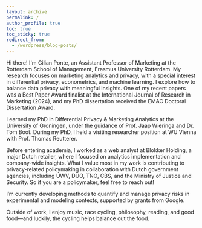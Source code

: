 ```yaml
---
layout: archive
permalink: /
author_profile: true
toc: true
toc_sticky: true
redirect_from:
  - /wordpress/blog-posts/
---
```


Hi there! I'm Gilian Ponte, an Assistant Professor of Marketing at the Rotterdam School of Management, Erasmus University Rotterdam. My research focuses on marketing analytics and privacy, with a special interest in differential privacy, econometrics, and machine learning. I explore how to balance data privacy with meaningful insights. One of my recent papers was a Best Paper Award finalist at the International Journal of Research in Marketing (2024), and my PhD dissertation received the EMAC Doctoral Dissertation Award.

I earned my PhD in Differential Privacy & Marketing Analytics at the University of Groningen, under the guidance of Prof. Jaap Wieringa and Dr. Tom Boot. During my PhD, I held a visiting researcher position at WU Vienna with Prof. Thomas Reutterer.

Before entering academia, I worked as a web analyst at Blokker Holding, a major Dutch retailer, where I focused on analytics implementation and company-wide insights.
What I value most in my work is contributing to privacy-related policymaking in collaboration with Dutch government agencies, including UWV, DUO, TNO, CBS, and the Ministry of Justice and Security. So if you are a policymaker, feel free to reach out!

I’m currently developing methods to quantify and manage privacy risks in experimental and modeling contexts, supported by grants from Google.

Outside of work, I enjoy music, race cycling, philosophy, reading, and good food—and luckily, the cycling helps balance out the food.
